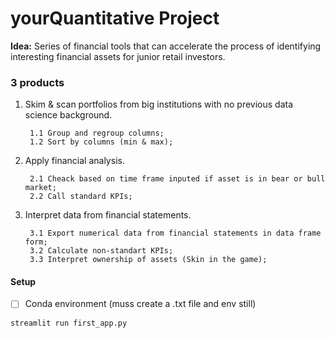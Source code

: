 # yourQuantitative Project

**Idea:** Series of financial tools that can accelerate the process of identifying interesting financial assets for junior retail investors.

### 3 products

1. Skim & scan portfolios from big institutions with no previous data science background.

        1.1 Group and regroup columns;
        1.2 Sort by columns (min & max);  
            
2. Apply financial analysis.

        2.1 Cheack based on time frame inputed if asset is in bear or bull market;
        2.2 Call standard KPIs;

3. Interpret data from financial statements.

        3.1 Export numerical data from financial statements in data frame form;
        3.2 Calculate non-standart KPIs;
        3.3 Interpret ownership of assets (Skin in the game);

#### Setup

- [ ] Conda environment (muss create a .txt file and env still)

```python
streamlit run first_app.py
```
